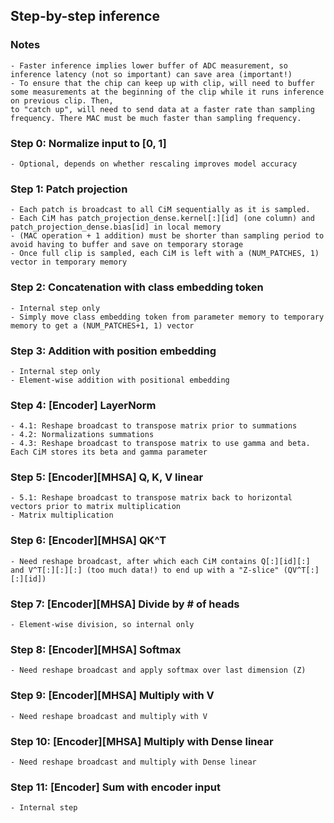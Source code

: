 ## Step-by-step inference

### Notes
    - Faster inference implies lower buffer of ADC measurement, so inference latency (not so important) can save area (important!)
    - To ensure that the chip can keep up with clip, will need to buffer some measurements at the beginning of the clip while it runs inference on previous clip. Then,
    to "catch up", will need to send data at a faster rate than sampling frequency. There MAC must be much faster than sampling frequency.

### Step 0: Normalize input to [0, 1]
    - Optional, depends on whether rescaling improves model accuracy

### Step 1: Patch projection
    - Each patch is broadcast to all CiM sequentially as it is sampled.
    - Each CiM has patch_projection_dense.kernel[:][id] (one column) and patch_projection_dense.bias[id] in local memory
    - (MAC operation + 1 addition) must be shorter than sampling period to avoid having to buffer and save on temporary storage
    - Once full clip is sampled, each CiM is left with a (NUM_PATCHES, 1) vector in temporary memory

### Step 2: Concatenation with class embedding token
    - Internal step only
    - Simply move class embedding token from parameter memory to temporary memory to get a (NUM_PATCHES+1, 1) vector

### Step 3: Addition with position embedding
    - Internal step only
    - Element-wise addition with positional embedding

### Step 4: [Encoder] LayerNorm
    - 4.1: Reshape broadcast to transpose matrix prior to summations
    - 4.2: Normalizations summations
    - 4.3: Reshape broadcast to transpose matrix to use gamma and beta. Each CiM stores its beta and gamma parameter

### Step 5: [Encoder][MHSA] Q, K, V linear
    - 5.1: Reshape broadcast to transpose matrix back to horizontal vectors prior to matrix multiplication
    - Matrix multiplication

### Step 6: [Encoder][MHSA] QK^T
    - Need reshape broadcast, after which each CiM contains Q[:][id][:] and V^T[:][:][:] (too much data!) to end up with a "Z-slice" (QV^T[:][:][id])

### Step 7: [Encoder][MHSA] Divide by # of heads
    - Element-wise division, so internal only

### Step 8: [Encoder][MHSA] Softmax
    - Need reshape broadcast and apply softmax over last dimension (Z)

### Step 9: [Encoder][MHSA] Multiply with V
    - Need reshape broadcast and multiply with V

### Step 10: [Encoder][MHSA] Multiply with Dense linear
    - Need reshape broadcast and multiply with Dense linear    

### Step 11: [Encoder] Sum with encoder input
    - Internal step
